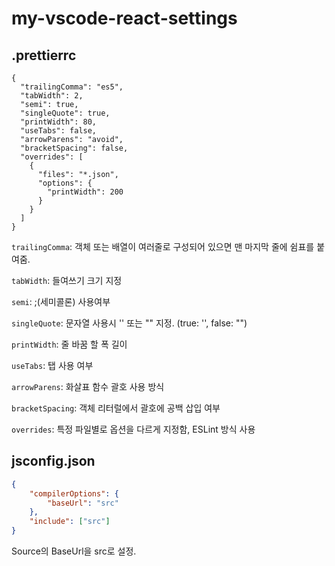 # my-vscode-react-settings

## .prettierrc

```
{
  "trailingComma": "es5",
  "tabWidth": 2,
  "semi": true,
  "singleQuote": true,
  "printWidth": 80,
  "useTabs": false,
  "arrowParens": "avoid",
  "bracketSpacing": false,
  "overrides": [
    {
      "files": "*.json",
      "options": {
        "printWidth": 200
      }
    }
  ]
}
```

`trailingComma`: 객체 또는 배열이 여러줄로 구성되어 있으면 맨 마지막 줄에 쉼표를 붙여줌.

`tabWidth`: 들여쓰기 크기 지정

`semi`: ;(세미콜론) 사용여부

`singleQuote`: 문자열 사용시 '' 또는 "" 지정. (true: '', false: "")

`printWidth`: 줄 바꿈 할 폭 길이

`useTabs`: 탭 사용 여부

`arrowParens`: 화살표 함수 괄호 사용 방식

`bracketSpacing`: 객체 리터럴에서 괄호에 공백 삽입 여부 

`overrides`: 특정 파일별로 옵션을 다르게 지정함, ESLint 방식 사용

## jsconfig.json

```json
{
    "compilerOptions": {
        "baseUrl": "src"
    },
    "include": ["src"]
}
```

Source의 BaseUrl을 src로 설정.
